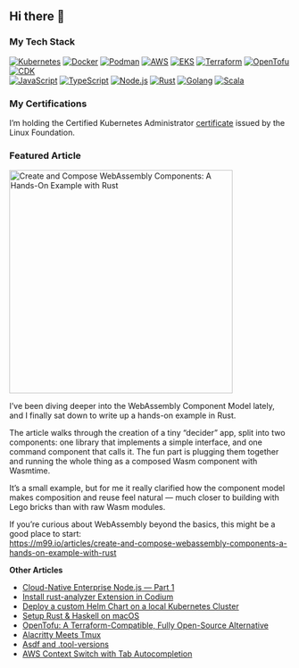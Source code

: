## Hi there 👋

<!--
**m99coder/m99coder** is a ✨ _special_ ✨ repository because its `README.md` (this file) appears on your GitHub profile.

Here are some ideas to get you started:

- 🔭 I’m currently working on ...
- 🌱 I’m currently learning ...
- 👯 I’m looking to collaborate on ...
- 🤔 I’m looking for help with ...
- 💬 Ask me about ...
- 📫 How to reach me: ...
- 😄 Pronouns: ...
- ⚡ Fun fact: ...
-->

### My Tech Stack

[![Kubernetes](https://img.shields.io/badge/Kubernetes-4d3b72?style=for-the-badge&logo=kubernetes&logoColor=ffffff)](#)
[![Docker](https://img.shields.io/badge/Docker-4d3b72?style=for-the-badge&logo=docker&logoColor=ffffff)](#)
[![Podman](https://img.shields.io/badge/Podman-4d3b72?style=for-the-badge&logo=podman&logoColor=ffffff)](#)
[![AWS](https://img.shields.io/badge/AWS-4d3b72?style=for-the-badge&logo=aws&logoColor=ffffff)](#)
[![EKS](https://img.shields.io/badge/EKS-4d3b72?style=for-the-badge&logo=eks&logoColor=ffffff)](#)
[![Terraform](https://img.shields.io/badge/Terraform-4d3b72?style=for-the-badge&logo=terraform&logoColor=ffffff)](#)
[![OpenTofu](https://img.shields.io/badge/OpenTofu-4d3b72?style=for-the-badge&logo=opentofu&logoColor=ffffff)](#)
[![CDK](https://img.shields.io/badge/CDK-4d3b72?style=for-the-badge&logo=cdk&logoColor=ffffff)](#)<br />
[![JavaScript](https://img.shields.io/badge/JavaScript-9289aa?style=for-the-badge&logo=javascript&logoColor=ffffff)](#)
[![TypeScript](https://img.shields.io/badge/TypeScript-9289aa?style=for-the-badge&logo=typescript&logoColor=ffffff)](#)
[![Node.js](https://img.shields.io/badge/Node.js-9289aa?style=for-the-badge&logo=nodedotjs&logoColor=ffffff)](#)
[![Rust](https://img.shields.io/badge/Rust-9289aa?style=for-the-badge&logo=rust&logoColor=ffffff)](#)
[![Golang](https://img.shields.io/badge/Golang-9289aa?style=for-the-badge&logo=go&logoColor=ffffff)](#)
[![Scala](https://img.shields.io/badge/Scala-9289aa?style=for-the-badge&logo=scala&logoColor=ffffff)](#)

### My Certifications

I’m holding the Certified Kubernetes Administrator [certificate](https://www.credly.com/badges/72897663-61e3-4898-8fa3-15c805d56a37) issued by the Linux Foundation.

### Featured Article

<a href="https://m99.io/articles/create-and-compose-webassembly-components-a-hands-on-example-with-rust" target="_blank"><img src="https://m99.io/articles/create-and-compose-webassembly-components-a-hands-on-example-with-rust/index.png" alt="Create and Compose WebAssembly Components: A Hands-On Example with Rust" width="400" /></a>

I’ve been diving deeper into the WebAssembly Component Model lately, and I finally sat down to write up a hands-on example in Rust.

The article walks through the creation of a tiny “decider” app, split into two components: one library that implements a simple interface, and one command component that calls it. The fun part is plugging them together and running the whole thing as a composed Wasm component with Wasmtime.

It’s a small example, but for me it really clarified how the component model makes composition and reuse feel natural — much closer to building with Lego bricks than with raw Wasm modules.

If you’re curious about WebAssembly beyond the basics, this might be a good place to start:<br />
<https://m99.io/articles/create-and-compose-webassembly-components-a-hands-on-example-with-rust>

**Other Articles**

- [Cloud-Native Enterprise Node.js — Part 1](https://m99.io/articles/cloud-native-enterprise-nodejs-part-1/)
- [Install rust-analyzer Extension in Codium](https://m99.io/articles/install-rust-analyzer-extension-in-codium)
- [Deploy a custom Helm Chart on a local Kubernetes Cluster](https://m99.io/articles/deploy-a-custom-helm-chart-on-a-local-kubernetes-cluster)
- [Setup Rust & Haskell on macOS](https://m99.io/articles/setup-rust-haskell-on-macos)
- [OpenTofu: A Terraform-Compatible, Fully Open-Source Alternative](https://m99.io/articles/opentufu-a-terraform-compatible-fully-open-source-alternative)
- [Alacritty Meets Tmux](https://m99.io/articles/alacritty-meets-tmux)
- [Asdf and .tool-versions](https://m99.io/articles/asdf-and-tool-versions)
- [AWS Context Switch with Tab Autocompletion](https://m99.io/articles/aws-context-switch-with-tab-autocompletion)
